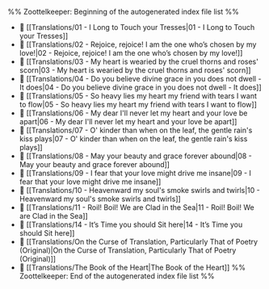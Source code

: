 %% Zoottelkeeper: Beginning of the autogenerated index file list  %%
- 📄 [[Translations/01 - I Long to Touch your Tresses|01 - I Long to Touch your Tresses]]
- 📄 [[Translations/02 - Rejoice, rejoice! I am the one who’s chosen by my love!|02 - Rejoice, rejoice! I am the one who’s chosen by my love!]]
- 📄 [[Translations/03 - My heart is wearied by the cruel thorns and roses' scorn|03 - My heart is wearied by the cruel thorns and roses' scorn]]
- 📄 [[Translations/04 - Do you believe divine grace in you does not dwell - It does|04 - Do you believe divine grace in you does not dwell - It does]]
- 📄 [[Translations/05 - So heavy lies my heart my friend with tears I want to flow|05 - So heavy lies my heart my friend with tears I want to flow]]
- 📄 [[Translations/06 - My dear I'll never let my heart and your love be apart|06 - My dear I'll never let my heart and your love be apart]]
- 📄 [[Translations/07 - O' kinder than when on the leaf, the gentle rain's kiss plays|07 - O' kinder than when on the leaf, the gentle rain's kiss plays]]
- 📄 [[Translations/08 - May your beauty and grace forever abound|08 - May your beauty and grace forever abound]]
- 📄 [[Translations/09 - I fear that your love might drive me insane|09 - I fear that your love might drive me insane]]
- 📄 [[Translations/10 - Heavenward my soul's smoke swirls and twirls|10 - Heavenward my soul's smoke swirls and twirls]]
- 📄 [[Translations/11 - Roil! Boil! We are Clad in the Sea|11 - Roil! Boil! We are Clad in the Sea]]
- 📄 [[Translations/14 - It’s Time you should Sit here|14 - It’s Time you should Sit here]]
- 📄 [[Translations/On the Curse of Translation, Particularly That of Poetry (Original)|On the Curse of Translation, Particularly That of Poetry (Original)]]
- 📄 [[Translations/The Book of the Heart|The Book of the Heart]]
%% Zoottelkeeper: End of the autogenerated index file list  %%
